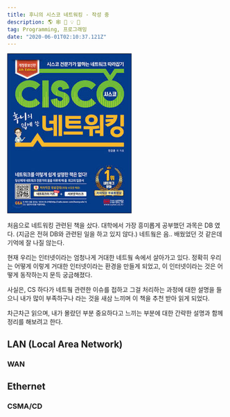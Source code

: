 ```yaml
---
title: 후니의 시스코 네트워킹 - 작성 중
description: 🌎 🕸 📕 💡 🤔
tag: Programming, 프로그래밍
date: "2020-06-01T02:10:37.121Z"
---
```


![page](./../../assets/cisco-network.jpeg "Logo Title Text 1")

처음으로 네트워킹 관련된 책을 샀다. 대학에서 가장 흥미롭게 공부했던 과목은 DB 였다. (지금은 전혀 DB와 관련된 일을 하고 있지 않다.) 네트웤은 음.. 배웠었던 것 같은데 기억에 잘 나질 않는다.

현재 우리는 인터넷이라는 엄청나게 거대한 네트웤 속에서 살아가고 있다. 정확히 우리는 어떻게 이렇게 거대한 인터넷이라는 환경을 만들게 되었고, 이 인터넷이라는 것은 어떻게 동작하는지 문득 궁금해졌다.

사실은, CS 하다가 네트웤 관련한 이슈를 접하고 그걸 처리하는 과정에 대한 설명을 들으니 내가 많이 부족하구나 라는 것을 새삼 느끼며 이 책을 추천 받아 읽게 되었다.

차근차근 읽으며, 내가 몰랐던 부분 중요하다고 느끼는 부분에 대한 간략한 설명과 함께 정리를 해보려고 한다.

## LAN (Local Area Network)

### WAN

## Ethernet

### CSMA/CD
